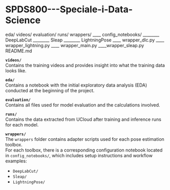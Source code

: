 # SPDS800---Speciale-i-Data-Science


eda/
videos/
evaluation/
runs/
wrappers/
____ config_notebooks/
________ DeepLabCut
________ Sleap
________ LightningPose
____ wrapper_dlc.py
____ wrapper_lightning.py
____ wrapper_main.py
____wrapper_sleap.py
README.md

**`videos/`**  
Contains the training videos and provides insight into what the training data looks like.

**`eda/`**  
Contains a notebook with the initial exploratory data analysis (EDA) conducted at the beginning of the project.

**`evaluation/`**  
Contains all files used for model evaluation and the calculations involved.

**`runs/`**  
Contains the data extracted from UCloud after training and inference runs for each model.

**`wrappers/`**  
The `wrappers` folder contains adapter scripts used for each pose estimation toolbox.  
For each toolbox, there is a corresponding configuration notebook located in `config_notebooks/`, which includes setup instructions and workflow examples:
- `DeepLabCut/`
- `Sleap/`
- `LightningPose/`

